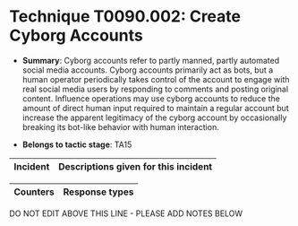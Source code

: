 # Technique T0090.002: Create Cyborg Accounts

* **Summary**: Cyborg accounts refer to partly manned, partly automated social media accounts. Cyborg  accounts primarily act as bots, but a human operator periodically takes control of the account to  engage with real social media users by responding to comments and posting original content.  Influence operations may use cyborg accounts to reduce the amount of direct human input  required to maintain a regular account but increase the apparent legitimacy of the cyborg account  by occasionally breaking its bot-like behavior with human interaction. 

* **Belongs to tactic stage**: TA15


| Incident | Descriptions given for this incident |
| -------- | -------------------- |



| Counters | Response types |
| -------- | -------------- |


DO NOT EDIT ABOVE THIS LINE - PLEASE ADD NOTES BELOW